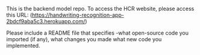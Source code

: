 This is the backend model repo. To access the HCR website, please access this URL: (https://handwriting-recognition-app-2bdcf9aba5c3.herokuapp.com/)

Please include a README file that specifies 
-what open-source code you imported (if any), 
what changes you made
what new code you implemented. 